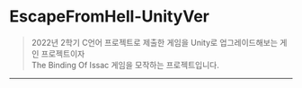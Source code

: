 # EscapeFromHell-UnityVer
> 2022년 2학기 C언어 프로젝트로 제출한 게임을 Unity로 업그레이드해보는 게인 프로젝트이자 <br /> 
The Binding Of Issac 게임을 모작하는 프로젝트입니다.
---